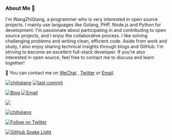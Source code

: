 ### About Me 👋

I'm WangZhiQiang, a programmer who is very interested in open source projects. I mainly use languages like Golang, PHP,
Node.js and Python for development. I'm passionate about participating in and contributing to open source projects, and
I enjoy the collaborative process. I like solving challenging problems and writing clean, efficient code. Aside from
work and study, I also enjoy sharing technical insights through blogs and GitHub. I'm striving to become an excellent
full-stack developer. If you're also interested in open source, feel free to contact me to discuss and learn together!

💬 You can contact me on [WeChat](https://cdn.jsdelivr.net/gh/chihqiang/chihqiang/cdn/wechat.svg)
,  [Twitter](https://twitter.com/chihqiang) or [Email](mailto:zhiqiang2033@gmail.com).

<a href="https://github.com/chihqiang"><img src="https://komarev.com/ghpvc/?username=chihqiang" alt="chihqiang" /></a>
<a href="https://github.com/chihqiang/chihqiang"><img src="https://img.shields.io/github/last-commit/chihqiang/chihqiang" alt="last-commit" /></a>

<a href="https://www.zhiqiang.wang"><img src="https://img.shields.io/badge/Blog-www.zhiqiang.wang-blue" alt="Blog" /></a>
<a href="mailto:zhiqiang2033@gmail.com"><img src="https://img.shields.io/badge/Email-zhiqiang2033@gmail.com-blue" alt="Email" /></a>

<a href="https://www.paypal.com/paypalme/chihqiang" title="Click to view PayPal"><img src="https://img.shields.io/badge/PayPal-chihqiang-7B68EE?logo=paypal" /></a>

<a href="https://cdn.jsdelivr.net/gh/chihqiang/chihqiang/cdn/wechat.svg" title="Click to view WeChat"><img src="https://img.shields.io/badge/%E5%BE%AE%E4%BF%A1-chihqiang-07C160?logo=WeChat" alt="chihqiang" /></a>

<a href="https://twitter.com/intent/follow?screen_name=chihqiang"><img src="https://img.shields.io/twitter/follow/lufeidot.svg?style=social&label=Follow%20@chihqiang" alt="Follow on Twitter"></a>

[![GitHub Snake Light](https://cdn.jsdelivr.net/gh/chihqiang/chihqiang/cdn/github-contribution-grid-snake.svg)](https://github.com/chihqiang)
